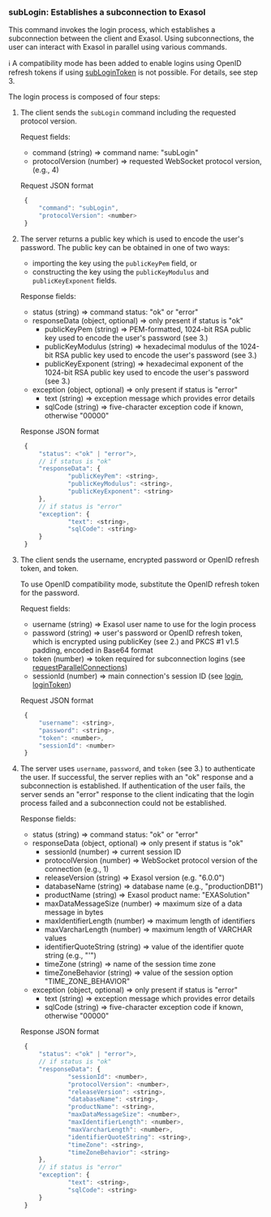 ### subLogin: Establishes a subconnection to Exasol

This command invokes the login process, which establishes a
subconnection between the client and Exasol. Using subconnections,
the user can interact with Exasol in parallel using various commands.

ℹ️ A compatibility mode has been added to enable logins using OpenID refresh tokens if using [subLoginToken](subLoginTokenV3.md) is not possible. For details, see step 3.

The login process is composed of four steps:

1. The client sends the `subLogin` command including the requested protocol
   version.
   
   Request fields:
     * command (string) => command name: "subLogin"
     * protocolVersion (number) => requested WebSocket protocol version, (e.g., 4)
   
   Request JSON format
   ```javascript
    {
        "command": "subLogin",
        "protocolVersion": <number>
    }
   ```


2. The server returns a public key which is used to encode the
   user's password. The public key can be obtained in one of two ways:
   - importing the key using the `publicKeyPem` field, or
   - constructing the key using the `publicKeyModulus` and `publicKeyExponent` fields.
   
   Response fields:
     * status (string) => command status: "ok" or "error"
     * responseData (object, optional) => only present if status is "ok"
       * publicKeyPem (string) => PEM-formatted, 1024-bit RSA public key used to encode the user's password (see 3.)
       * publicKeyModulus (string) => hexadecimal modulus of the 1024-bit RSA public key used to encode the user's password (see 3.)
       * publicKeyExponent (string) => hexadecimal exponent of the 1024-bit RSA public key used to encode the user's password (see 3.)
     * exception (object, optional) => only present if status is "error"
       * text (string) => exception message which provides error details
       * sqlCode (string) => five-character exception code if known, otherwise "00000"
   
   Response JSON format
   ```javascript
    {
        "status": <"ok" | "error">,
        // if status is "ok"
        "responseData": {
                "publicKeyPem": <string>,
                "publicKeyModulus": <string>,
                "publicKeyExponent": <string>
        },
        // if status is "error"
        "exception": {
                "text": <string>,
                "sqlCode": <string>
        }
    }
   ```
   

3. The client sends the username, encrypted password or OpenID refresh token, and token.

   To use OpenID compatibility mode, substitute the OpenID refresh token for the password.

   Request fields:
     * username (string) => Exasol user name to use for the login process
     * password (string) => user's password or OpenID refresh token, which is encrypted using publicKey (see 2.) and PKCS #1 v1.5 padding, encoded in Base64 format
     * token (number) => token required for subconnection logins (see [requestParallelConnections](requestParallelConnectionsV4.md))
     * sessionId (number) => main connection's session ID (see [login](loginV3.md), [loginToken](loginTokenV3.md))
   
   Request JSON format
   ```javascript
    {
        "username": <string>,
        "password": <string>,
        "token": <number>,
        "sessionId": <number>
    }
   ```
   
4. The server uses `username`, `password`, and `token` (see 3.) to
   authenticate the user. If successful, the server replies with an
   "ok" response and a subconnection is established. If authentication of
   the user fails, the server sends an "error" response to the client
   indicating that the login process failed and a subconnection could not
   be established.
   
   Response fields:
     * status (string) => command status: "ok" or "error"
     * responseData (object, optional) => only present if status is "ok"
       * sessionId (number) => current session ID
       * protocolVersion (number) => WebSocket protocol version of the connection (e.g., 1)
       * releaseVersion (string) => Exasol version (e.g. "6.0.0")
       * databaseName (string) => database name (e.g., "productionDB1")
       * productName (string) => Exasol product name: "EXASolution"
       * maxDataMessageSize (number) => maximum size of a data message in bytes
       * maxIdentifierLength (number) => maximum length of identifiers
       * maxVarcharLength (number) =>  maximum length of VARCHAR values
       * identifierQuoteString (string) => value of the identifier quote string (e.g., "'")
       * timeZone (string) => name of the session time zone
       * timeZoneBehavior (string) => value of the session option "TIME_ZONE_BEHAVIOR"
     * exception (object, optional) =>  only present if status is "error"
       * text (string) => exception message which provides error details
       * sqlCode (string) => five-character exception code if known, otherwise "00000"
   
   Response JSON format
   ```javascript
    {
        "status": <"ok" | "error">,
        // if status is "ok"
        "responseData": {
                "sessionId": <number>,
                "protocolVersion": <number>,
                "releaseVersion": <string>,
                "databaseName": <string>,
                "productName": <string>,
                "maxDataMessageSize": <number>,
                "maxIdentifierLength": <number>,
                "maxVarcharLength": <number>,
                "identifierQuoteString": <string>,
                "timeZone": <string>,
                "timeZoneBehavior": <string>
        },
        // if status is "error"
        "exception": {
                "text": <string>,
                "sqlCode": <string>
        }
    }
   ```

